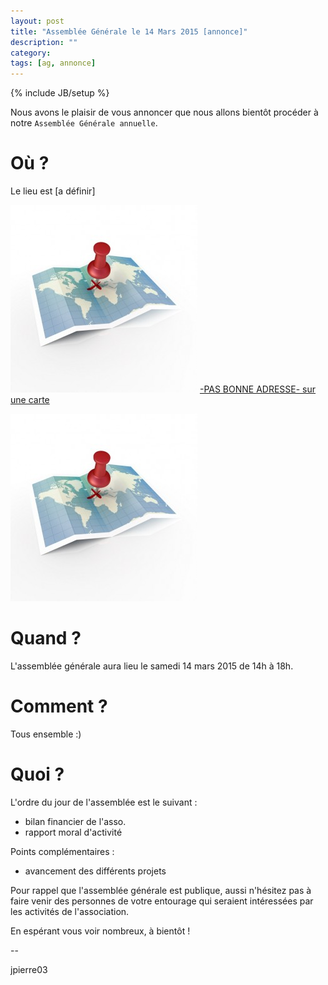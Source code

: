 ```yaml
---
layout: post
title: "Assemblée Générale le 14 Mars 2015 [annonce]"
description: ""
category: 
tags: [ag, annonce]
---
```


{% include JB/setup %}

Nous avons le plaisir de vous annoncer que nous allons bientôt procéder à notre `Assemblée Générale annuelle`.

# Où ?

Le lieu est [a définir]

![lieu](/assets/files/2015/02/lieu.jpg)
[-PAS BONNE ADRESSE- sur une carte](http://www.openstreetmap.org/node/2703915824)

[![lieu](/assets/files/2015/02/lieu.jpg)](http://www.openstreetmap.org/node/2703915824)

# Quand ?

L'assemblée générale aura lieu le samedi 14 mars 2015 de 14h à 18h.

# Comment ?

Tous ensemble :)

# Quoi ?

L'ordre du jour de l'assemblée est le suivant :

* bilan financier de l'asso.
* rapport moral d'activité

Points complémentaires :

* avancement des différents projets

Pour rappel que l'assemblée générale est publique, aussi n'hésitez pas à faire
venir des personnes de votre entourage qui seraient intéressées par les
activités de l'association.

En espérant vous voir nombreux, à bientôt !

--

jpierre03
